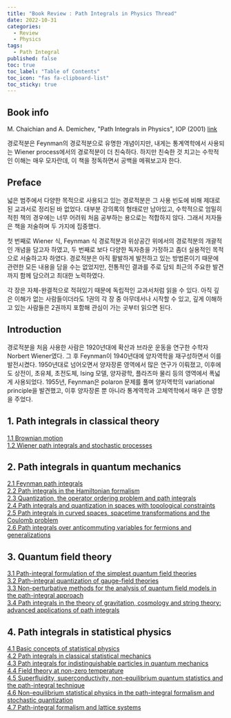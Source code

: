 ```yaml
---
title: "Book Review : Path Integrals in Physics Thread"
date: 2022-10-31
categories:
  - Review
  - Physics
tags:
  - Path Integral
published: false
toc: true
toc_label: "Table of Contents"
toc_icon: "fas fa-clipboard-list"
toc_sticky: true
---
```


## Book info
M. Chaichian and A. Demichev, "Path Integrals in Physics", IOP (2001) [link](https://www.routledge.com/Path-Integrals-in-Physics-Volume-I-Stochastic-Processes-and-Quantum-Mechanics/Chaichian-Demichev/p/book/9780367397142?fbclid=IwAR2gKu02koWfBAu2eJGgg4jo4sXHoFHSBMhtbI30P835p8tlynQ26RoiijU)

경로적분은 Feynman의 경로적분으로 유명한 개념이지만, 내게는 통계역학에서 사용되는 Wiener process에서의 경로적분이 더 친숙하다. 
하지만 친숙한 것 치고는 수학적인 이해는 매우 모자란데, 이 책을 정독하면서 공백을 메꿔보고자 한다. 

## Preface
넓은 범주에서 다양한 목적으로 사용되고 있는 경로적분은 그 사용 빈도에 비해 제대로 된 교과서로 정리된 바 없었다. 대부분 강의록의 형태로만 남아있고, 수학적으로 엄밀히 적힌 책의 경우에는 너무 어려워 처음 공부하는 용으로는 적합하지 않다. 그래서 저자들은 책을 저술하며 두 가지에 집중했다. 

첫 번째로 Wiener 식, Feynman 식 경로적분과 위상공간 위에서의 경로적분의 개괄적인 개념을 담고자 하였고,
두 번째로 보다 다양한 독자층을 가정하고 좀더 실용적인 목적으로 서술하고자 하였다.
경로적분은 아직 활발하게 발전하고 있는 방법론이기 때문에 관련한 모든 내용을 담을 수는 없었지만,
전통적인 결과를 주로 담되 최근의 주요한 발견까지 함께 담으려고 최대한 노력하였다. 

각 장은 자체-완결적으로 적혀있기 때문에 독립적인 교과서처럼 읽을 수 있다. 
아직 깊은 이해가 없는 사람들이더라도 1권의 각 장 중 아무데서나 시작할 수 있고, 
깊게 이해하고 있는 사람들은 2권까지 포함해 관심이 가는 곳부터 읽으면 된다. 

## Introduction
경로적분을 처음 사용한 사람은 1920년대에 확산과 브라운 운동을 연구한 수학자 Norbert Wiener였다. 
그 후 Feynman이 1940년대에 양자역학을 재구성하면서 이를 발전시켰다. 
1950년대로 넘어오면서 양자장론 영역에서 많은 연구가 이뤄졌고, 이후에도 상전이, 초유체, 초전도체, Ising 모델, 양자광학, 플라즈마 물리 등의 영역에서 폭넓게 사용되었다.
1955년, Feynman은 polaron 문제를 풀며 양자역학의 variational principle을 발견했고, 이후 양자장론 뿐 아니라 통계역학과 고체역학에서 매우 큰 영향을 주었다.


## 1. Path integrals in classical theory
[1.1 Brownian motion]()  
[1.2 Wiener path integrals and stochastic processes]()  

## 2. Path integrals in quantum mechanics
[2.1 Feynman path integrals]()  
[2.2 Path integrals in the Hamiltonian formalism]()  
[2.3 Quantization, the operator ordering problem and path integrals]()  
[2.4 Path integrals and quantization in spaces with topological constraints]()  
[2.5 Path integrals in curved spaces, spacetime transformations and the Coulomb problem]()  
[2.6 Path integrals over anticommuting variables for fermions and generalizations]()  

## 3. Quantum field theory
[3.1 Path-integral formulation of the simplest quantum field theories]()  
[3.2 Path-integral quantization of gauge-field theories]()  
[3.3 Non-perturbative methods for the analysis of quantum field models in the path-integral approach]()  
[3.4 Path integrals in the theory of gravitation, cosmology and string theory: advanced applications of path integrals]()  

## 4. Path integrals in statistical physics
[4.1 Basic concepts of statistical physics]()  
[4.2 Path integrals in classical statistical mechanics]()  
[4.3 Path integrals for indistinguishable particles in quantum mechanics]()  
[4.4 Field theory at non-zero temperature]()  
[4.5 Superfluidity, superconductivity, non-equilibrium quantum statistics and the path-integral technique]()  
[4.6 Non-equilibrium statistical physics in the path-integral formalism and stochastic quantization]()  
[4.7 Path-integral formalism and lattice systems]()  

